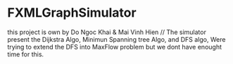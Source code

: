 # FXMLGraphSimulator

this project is own by Do Ngoc Khai & Mai Vinh Hien
//
The simulator present the Dijkstra Algo, Minimun Spanning tree Algo, and DFS algo,
Were trying to extend the DFS into MaxFlow problem but we dont have enought time for this. 

